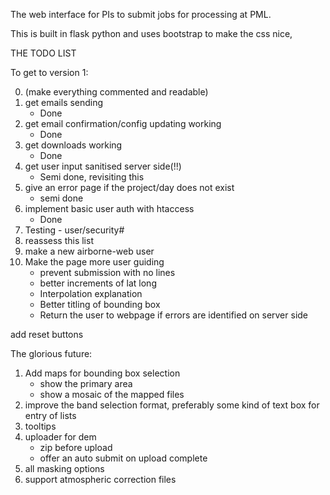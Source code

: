 The web interface for PIs to submit jobs for processing at PML.

This is built in flask python and uses bootstrap to make the css nice, 

THE TODO LIST

To get to version 1:

0. (make everything commented and readable)
1. get emails sending
    * Done
2. get email confirmation/config updating working
    * Done
3. get downloads working
    * Done
4. get user input sanitised server side(!!)
    * Semi done, revisiting this
5. give an error page if the project/day does not exist
    * semi done
6. implement basic user auth with htaccess
    * Done
7. Testing - user/security#
8. reassess this list
9. make a new airborne-web user
10. Make the page more user guiding
    * prevent submission with no lines
    * better increments of lat long
    * Interpolation explanation
    * Better titling of bounding box
    * Return the user to webpage if errors are identified on server side

add reset buttons

The glorious future:

1. Add maps for bounding box selection
    * show the primary area
    * show a mosaic of the mapped files
2. improve the band selection format, preferably some kind of text box for entry of lists
3. tooltips
4. uploader for dem
    * zip before upload
    * offer an auto submit on upload complete
5. all masking options
6. support atmospheric correction files